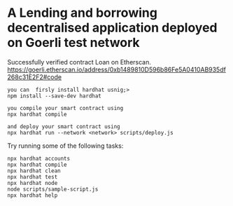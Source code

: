 # A Lending and borrowing decentralised application deployed on Goerli test network 

Successfully verified contract Loan on Etherscan.
https://goerli.etherscan.io/address/0xb1489810D596b86Fe5A0410AB935df268c31E2F2#code 

```
you can  firsly install hardhat usnig;>
npm install --save-dev hardhat
 
you compile your smart contract using
npx hardhat compile

and deploy your smart contract using 
npx hardhat run --network <network> scripts/deploy.js
```

Try running some of the following tasks:

```shell
npx hardhat accounts
npx hardhat compile
npx hardhat clean
npx hardhat test
npx hardhat node
node scripts/sample-script.js
npx hardhat help
```
